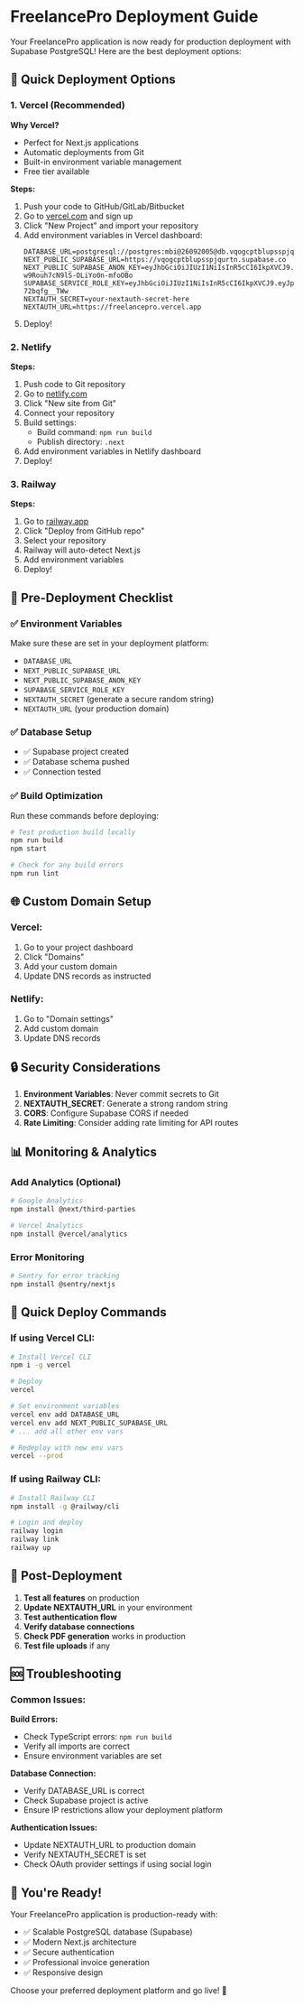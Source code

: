 # FreelancePro Deployment Guide

Your FreelancePro application is now ready for production deployment with Supabase PostgreSQL! Here are the best deployment options:

## 🚀 Quick Deployment Options

### 1. Vercel (Recommended)

**Why Vercel?**

- Perfect for Next.js applications
- Automatic deployments from Git
- Built-in environment variable management
- Free tier available

**Steps:**

1. Push your code to GitHub/GitLab/Bitbucket
2. Go to [vercel.com](https://vercel.com) and sign up
3. Click "New Project" and import your repository
4. Add environment variables in Vercel dashboard:
   ```
   DATABASE_URL=postgresql://postgres:mbi@26092005@db.vqogcptblupsspjqurtn.supabase.co:5432/postgres
   NEXT_PUBLIC_SUPABASE_URL=https://vqogcptblupsspjqurtn.supabase.co
   NEXT_PUBLIC_SUPABASE_ANON_KEY=eyJhbGciOiJIUzI1NiIsInR5cCI6IkpXVCJ9.eyJpc3MiOiJzdXBhYmFzZSIsInJlZiI6InZxb2djcHRibHVwc3NwanF1cnRuIiwicm9sZSI6ImFub24iLCJpYXQiOjE3NTc1NzU4NTMsImV4cCI6MjA3MzE1MTg1M30.pLIj8bsNV7aoj2V-w9Rouh7cN9lS-OLiYo0n-mfoOBo
   SUPABASE_SERVICE_ROLE_KEY=eyJhbGciOiJIUzI1NiIsInR5cCI6IkpXVCJ9.eyJpc3MiOiJzdXBhYmFzZSIsInJlZiI6InZxb2djcHRibHVwc3NwanF1cnRuIiwicm9sZSI6InNlcnZpY2Vfcm9sZSIsImlhdCI6MTc1NzU3NTg1MywiZXhwIjoyMDczMTUxODUzfQ.IRaOaaBBIHKlfOx8yrJT3l3b_NvVweL-72bqfg__TWw
   NEXTAUTH_SECRET=your-nextauth-secret-here
   NEXTAUTH_URL=https://freelancepro.vercel.app
   ```
5. Deploy!

### 2. Netlify

**Steps:**

1. Push code to Git repository
2. Go to [netlify.com](https://netlify.com)
3. Click "New site from Git"
4. Connect your repository
5. Build settings:
   - Build command: `npm run build`
   - Publish directory: `.next`
6. Add environment variables in Netlify dashboard
7. Deploy!

### 3. Railway

**Steps:**

1. Go to [railway.app](https://railway.app)
2. Click "Deploy from GitHub repo"
3. Select your repository
4. Railway will auto-detect Next.js
5. Add environment variables
6. Deploy!

## 🔧 Pre-Deployment Checklist

### ✅ Environment Variables

Make sure these are set in your deployment platform:

- `DATABASE_URL`
- `NEXT_PUBLIC_SUPABASE_URL`
- `NEXT_PUBLIC_SUPABASE_ANON_KEY`
- `SUPABASE_SERVICE_ROLE_KEY`
- `NEXTAUTH_SECRET` (generate a secure random string)
- `NEXTAUTH_URL` (your production domain)

### ✅ Database Setup

- ✅ Supabase project created
- ✅ Database schema pushed
- ✅ Connection tested

### ✅ Build Optimization

Run these commands before deploying:

```bash
# Test production build locally
npm run build
npm start

# Check for any build errors
npm run lint
```

## 🌐 Custom Domain Setup

### Vercel:

1. Go to your project dashboard
2. Click "Domains"
3. Add your custom domain
4. Update DNS records as instructed

### Netlify:

1. Go to "Domain settings"
2. Add custom domain
3. Update DNS records

## 🔒 Security Considerations

1. **Environment Variables**: Never commit secrets to Git
2. **NEXTAUTH_SECRET**: Generate a strong random string
3. **CORS**: Configure Supabase CORS if needed
4. **Rate Limiting**: Consider adding rate limiting for API routes

## 📊 Monitoring & Analytics

### Add Analytics (Optional)

```bash
# Google Analytics
npm install @next/third-parties

# Vercel Analytics
npm install @vercel/analytics
```

### Error Monitoring

```bash
# Sentry for error tracking
npm install @sentry/nextjs
```

## 🚀 Quick Deploy Commands

### If using Vercel CLI:

```bash
# Install Vercel CLI
npm i -g vercel

# Deploy
vercel

# Set environment variables
vercel env add DATABASE_URL
vercel env add NEXT_PUBLIC_SUPABASE_URL
# ... add all other env vars

# Redeploy with new env vars
vercel --prod
```

### If using Railway CLI:

```bash
# Install Railway CLI
npm install -g @railway/cli

# Login and deploy
railway login
railway link
railway up
```

## 🎯 Post-Deployment

1. **Test all features** on production
2. **Update NEXTAUTH_URL** in your environment
3. **Test authentication flow**
4. **Verify database connections**
5. **Check PDF generation** works in production
6. **Test file uploads** if any

## 🆘 Troubleshooting

### Common Issues:

**Build Errors:**

- Check TypeScript errors: `npm run build`
- Verify all imports are correct
- Ensure environment variables are set

**Database Connection:**

- Verify DATABASE_URL is correct
- Check Supabase project is active
- Ensure IP restrictions allow your deployment platform

**Authentication Issues:**

- Update NEXTAUTH_URL to production domain
- Verify NEXTAUTH_SECRET is set
- Check OAuth provider settings if using social login

## 🎉 You're Ready!

Your FreelancePro application is production-ready with:

- ✅ Scalable PostgreSQL database (Supabase)
- ✅ Modern Next.js architecture
- ✅ Secure authentication
- ✅ Professional invoice generation
- ✅ Responsive design

Choose your preferred deployment platform and go live! 🚀
